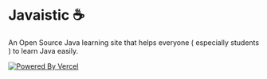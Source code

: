 # Javaistic ☕

An Open Source Java learning site that helps everyone ( especially students ) to learn Java easily.

[![Powered By Vercel ](https://raw.githubusercontent.com/uiuxarghya/javaistic/main/public/powered-by-vercel.svg)](https://vercel.com??utm_source=javaistic&utm_campaign=oss)